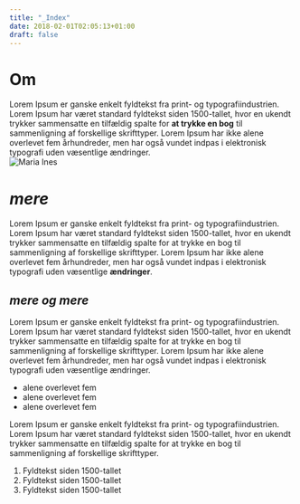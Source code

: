 ```yaml
---
title: "_Index"
date: 2018-02-01T02:05:13+01:00
draft: false
---
```


<h1 id="om">Om</h1>
<p>Lorem Ipsum er ganske enkelt fyldtekst fra print- og typografiindustrien. Lorem Ipsum har været standard fyldtekst siden 1500-tallet, hvor en ukendt trykker sammensatte en tilfældig spalte for <strong>at trykke en bog</strong> til sammenligning af forskellige skrifttyper. Lorem Ipsum har ikke alene overlevet fem århundreder, men har også vundet indpas i elektronisk typografi uden væsentlige ændringer.<br>
<img src="http://mariaines.dk/1.jpg" alt="Maria Ines"></p>
<h1 id="mere"><em>mere</em></h1>
<p>Lorem Ipsum er ganske enkelt fyldtekst fra print- og typografiindustrien. Lorem Ipsum har været standard fyldtekst siden 1500-tallet, hvor en ukendt trykker sammensatte en tilfældig spalte for at trykke en bog til sammenligning af forskellige skrifttyper. Lorem Ipsum har ikke alene overlevet fem århundreder, men har også vundet indpas i elektronisk typografi uden væsentlige <strong>ændringer</strong>.</p>
<h2 id="mere-og-mere"><em>mere og mere</em></h2>
<p>Lorem Ipsum er ganske enkelt fyldtekst fra print- og typografiindustrien. Lorem Ipsum har været standard fyldtekst siden 1500-tallet, hvor en ukendt trykker sammensatte en tilfældig spalte for at trykke en bog til sammenligning af forskellige skrifttyper. Lorem Ipsum har ikke alene overlevet fem århundreder, men har også vundet indpas i elektronisk typografi uden væsentlige ændringer.</p>
<ul>
<li>alene overlevet fem</li>
<li>alene overlevet fem</li>
<li>alene overlevet fem</li>
</ul>
<p>Lorem Ipsum er ganske enkelt fyldtekst fra print- og typografiindustrien. Lorem Ipsum har været standard fyldtekst siden 1500-tallet, hvor en ukendt trykker sammensatte en tilfældig spalte for at trykke en bog til sammenligning af forskellige skrifttyper.</p>
<ol>
<li>Fyldtekst siden 1500-tallet</li>
<li>Fyldtekst siden 1500-tallet</li>
<li>Fyldtekst siden 1500-tallet</li>
</ol>